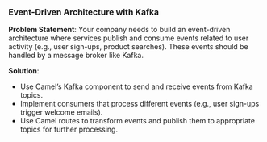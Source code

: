 ### **Event-Driven Architecture with Kafka**
**Problem Statement**: Your company needs to build an event-driven architecture where services publish and consume events related to user activity (e.g., user sign-ups, product searches). These events should be handled by a message broker like Kafka.

**Solution**:
- Use Camel’s Kafka component to send and receive events from Kafka topics.
- Implement consumers that process different events (e.g., user sign-ups trigger welcome emails).
- Use Camel routes to transform events and publish them to appropriate topics for further processing.
